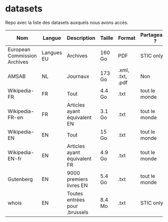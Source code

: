 # datasets
Repo avec la liste des datasets auxquels nous avons accès.


| Nom        | Langue           | Description  | Taille | Format | Partageable ? | Qui |
| ------------- | ------------- | ------------- | ------------- | ------------- | ------------- | ------------- |
| European Commission Archives | Langues EU | Archives | 160 Go | PDF | STIC only | Simon
| AMSAB | NL | Journaux | 173 Go | .xml, .txt, .pdf | Non | Simon
| Wikipedia-FR | FR | Tout | 4.4 Go | .txt | tout le monde | Simon
| Wikipedia-FR-en | FR | Articles ayant équivalent EN | 3.1 Go | .txt | tout le monde | Simon
| Wikipedia-EN | EN | Tout | 15 Go | .txt | tout le monde | Simon
| Wikipedia-EN-fr| EN | Articles ayant équivalent FR | 4.9 Go | .txt | tout le monde | Simon
| Gutenberg | EN | 9000 premiers livres EN | 5.4 Go | .txt | tout le monde | Simon
| whois| EN | Toutes entrées pour .brussels | 8.4 Mo | .txt | STIC only | Simon
